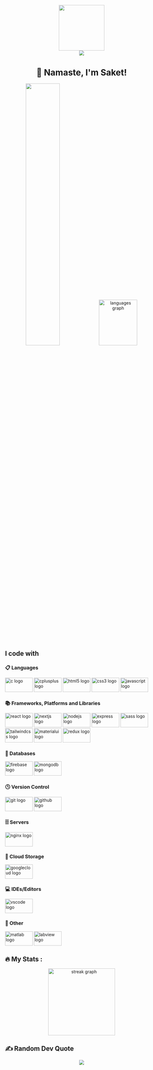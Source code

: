 <div align="center">
  <img height="150" src="https://camo.githubusercontent.com/62da68eb62b1e5f175f7d1f0191dd89a653d7908feb22d37d4a0ab07365d6791/68747470733a2f2f6d656469612e67697068792e636f6d2f6d656469612f4d3967624264396e6244724f5475314d71782f67697068792e676966"  />
</div>

<div align="center">
  <img src="https://visitor-badge.laobi.icu/badge?page_id=agrSaket.agrSaket&"  />
</div>

<h1 align="center">🙏 Namaste, I'm Saket!</h1>

<div align="center">
  <img width="47%" src="https://github-readme-stats.vercel.app/api?username=agrSaket&show_icons=true&theme=radical" />
  <img width="50%" src="https://github-readme-stats.vercel.app/api/top-langs?username=agrSaket&locale=en&hide_title=false&layout=compact&card_width=320&langs_count=5&theme=dracula&hide_border=false" height="150" alt="languages graph"  />
</div>

<h2 align="left">I code with</h2>

<div align="left">
  <h3 align="left">📋 Languages</h3>
  <img src="https://cdn.jsdelivr.net/gh/devicons/devicon/icons/c/c-original.svg" height="47" width="91" alt="c logo"  />
  <img src="https://cdn.jsdelivr.net/gh/devicons/devicon/icons/cplusplus/cplusplus-original.svg" height="47" width="91" alt="cplusplus logo"  />
  <img src="https://cdn.jsdelivr.net/gh/devicons/devicon/icons/html5/html5-original.svg" height="47" width="91" alt="html5 logo"  />
  <img src="https://cdn.jsdelivr.net/gh/devicons/devicon/icons/css3/css3-original.svg" height="47" width="91" alt="css3 logo"  />
  <img src="https://cdn.jsdelivr.net/gh/devicons/devicon/icons/javascript/javascript-original.svg" height="47" width="91" alt="javascript logo"  />
  
  <h3 align="left">📚 Frameworks, Platforms and Libraries</h3>
  <img src="https://cdn.jsdelivr.net/gh/devicons/devicon/icons/react/react-original.svg" height="47" width="91" alt="react logo"  />
  <img src="https://cdn.jsdelivr.net/gh/devicons/devicon/icons/nextjs/nextjs-original.svg" height="47" width="91" alt="nextjs logo"  />
  <img src="https://cdn.jsdelivr.net/gh/devicons/devicon/icons/nodejs/nodejs-original.svg" height="47" width="91" alt="nodejs logo"  />
  <img src="https://cdn.jsdelivr.net/gh/devicons/devicon/icons/express/express-original.svg" height="47" width="91" alt="express logo"  />
  <img src="https://cdn.jsdelivr.net/gh/devicons/devicon/icons/sass/sass-original.svg" height="47" width="91" alt="sass logo"  />
  <img src="https://cdn.jsdelivr.net/gh/devicons/devicon/icons/tailwindcss/tailwindcss-original-wordmark.svg" height="47" width="91" alt="tailwindcss logo"  />
  <img src="https://cdn.jsdelivr.net/gh/devicons/devicon/icons/materialui/materialui-original.svg" height="47" width="91" alt="materialui logo"  />
  <img src="https://cdn.jsdelivr.net/gh/devicons/devicon/icons/redux/redux-original.svg" height="47" width="91" alt="redux logo"  />
  
  <h3 align="left">💾 Databases</h3>
  <img src="https://cdn.jsdelivr.net/gh/devicons/devicon/icons/firebase/firebase-plain.svg" height="47" width="91" alt="firebase logo"  />
  <img src="https://cdn.jsdelivr.net/gh/devicons/devicon/icons/mongodb/mongodb-original.svg" height="47" width="91" alt="mongodb logo"  />
  
  <h3 align="left">🕓 Version Control</h3>
  <img src="https://cdn.jsdelivr.net/gh/devicons/devicon/icons/git/git-original.svg" height="47" width="91" alt="git logo"  />
  <img src="https://cdn.jsdelivr.net/gh/devicons/devicon/icons/github/github-original.svg" height="47" width="91" alt="github logo"  />
  
  <h3 align="left">🗄️ Servers</h3>
  <img src="https://cdn.jsdelivr.net/gh/devicons/devicon/icons/nginx/nginx-original.svg" height="47" width="91" alt="nginx logo"  />
  
  <h3 align="left">📂 Cloud Storage</h3>
  <img src="https://cdn.jsdelivr.net/gh/devicons/devicon/icons/googlecloud/googlecloud-original.svg" height="47" width="91" alt="googlecloud logo"  />
  
  <h3 align="left">💻 IDEs/Editors</h3>
  <img src="https://cdn.jsdelivr.net/gh/devicons/devicon/icons/vscode/vscode-original.svg" height="47" width="91" alt="vscode logo"  />
  
  <h3 align="left">🥅 Other</h3>
  <img src="https://cdn.jsdelivr.net/gh/devicons/devicon/icons/matlab/matlab-original.svg" height="47" width="91" alt="matlab logo"  />
  <img src="https://cdn.jsdelivr.net/gh/devicons/devicon/icons/labview/labview-original.svg" height="47" width="91" alt="labview logo"  />
</div>

<h2 align="left">🔥   My Stats :</h2>
<div align="center">
  <img src="https://streak-stats.demolab.com?user=agrSaket&locale=en&mode=daily&theme=dark&hide_border=false&border_radius=5&order=3" height="220" alt="streak graph"  />
</div>

<h2 align="left">✍️ Random Dev Quote</h2>
<div align="center">
<img src="https://quotes-github-readme.vercel.app/api?type=horizontal&theme=dark" />
</div>
